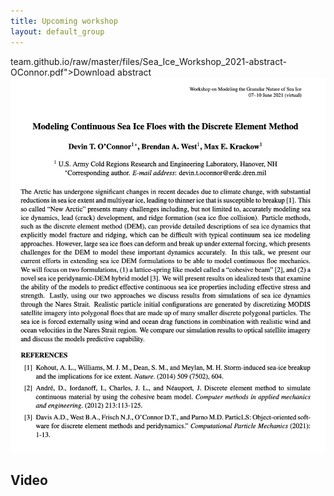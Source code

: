 ```yaml
---
title: Upcoming workshop
layout: default_group
---
```


team.github.io/raw/master/files/Sea_Ice_Workshop_2021-abstract-OConnor.pdf">Download abstract</a>
![Workshop schedule](./OConnor.png)

## Video
